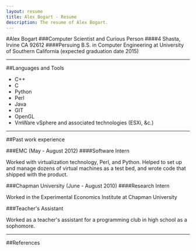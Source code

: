 ```yaml
---
layout: resume
title: Alex Bogart - Resume
description: The resume of Alex Bogart.
---
```


#Alex Bogart
###Computer Scientist and Curious Person
####4 Shasta, Irvine CA 92612
####Persuing B.S. in Computer Engineering at University of Southern California (expected graduation date 2015)

---

##Languages and Tools
* C++
* C
* Python
* Perl
* Java
* GIT
* OpenGL
* VmWare vSphere and associated technologies (ESXi, &c.)

---

##Past work experience

###EMC (May - August 2012)
####Software Intern

Worked with virtualization technology, Perl, and Python. Helped to set up and manage dozens of virtual machines as a test bed, and wrote code that shipped with the product.

###Chapman University (June - August 2010)
####Research Intern

Worked in the Experimental Economics Institute at Chapman University 

###Teacher's Assistant

Worked as a teacher's assistant for a programming club in high school as a sophomore.

---

##References
